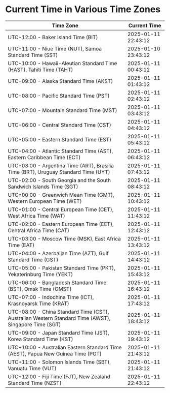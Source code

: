 # Current Time in Various Time Zones

| Time Zone | Current Time |
|-----------|--------------|
| UTC-12:00 - Baker Island Time (BIT) | 2025-01-11 22:43:12 |
| UTC-11:00 - Niue Time (NUT), Samoa Standard Time (SST) | 2025-01-10 23:43:12 |
| UTC-10:00 - Hawaii-Aleutian Standard Time (HAST), Tahiti Time (TAHT) | 2025-01-11 00:43:12 |
| UTC-09:00 - Alaska Standard Time (AKST) | 2025-01-11 01:43:12 |
| UTC-08:00 - Pacific Standard Time (PST) | 2025-01-11 02:43:12 |
| UTC-07:00 - Mountain Standard Time (MST) | 2025-01-11 03:43:12 |
| UTC-06:00 - Central Standard Time (CST) | 2025-01-11 04:43:12 |
| UTC-05:00 - Eastern Standard Time (EST) | 2025-01-11 05:43:12 |
| UTC-04:00 - Atlantic Standard Time (AST), Eastern Caribbean Time (ECT) | 2025-01-11 06:43:12 |
| UTC-03:00 - Argentina Time (ART), Brasília Time (BRT), Uruguay Standard Time (UYT) | 2025-01-11 07:43:12 |
| UTC-02:00 - South Georgia and the South Sandwich Islands Time (SGT) | 2025-01-11 08:43:12 |
| UTC±00:00 - Greenwich Mean Time (GMT), Western European Time (WET) | 2025-01-11 10:43:12 |
| UTC+01:00 - Central European Time (CET), West Africa Time (WAT) | 2025-01-11 11:43:12 |
| UTC+02:00 - Eastern European Time (EET), Central Africa Time (CAT) | 2025-01-11 12:43:12 |
| UTC+03:00 - Moscow Time (MSK), East Africa Time (EAT) | 2025-01-11 13:43:12 |
| UTC+04:00 - Azerbaijan Time (AZT), Gulf Standard Time (GST) | 2025-01-11 14:43:12 |
| UTC+05:00 - Pakistan Standard Time (PKT), Yekaterinburg Time (YEKT) | 2025-01-11 15:43:12 |
| UTC+06:00 - Bangladesh Standard Time (BST), Omsk Time (OMST) | 2025-01-11 16:43:12 |
| UTC+07:00 - Indochina Time (ICT), Krasnoyarsk Time (KRAT) | 2025-01-11 17:43:12 |
| UTC+08:00 - China Standard Time (CST), Australian Western Standard Time (AWST), Singapore Time (SGT) | 2025-01-11 18:43:12 |
| UTC+09:00 - Japan Standard Time (JST), Korea Standard Time (KST) | 2025-01-11 19:43:12 |
| UTC+10:00 - Australian Eastern Standard Time (AEST), Papua New Guinea Time (PGT) | 2025-01-11 21:43:12 |
| UTC+11:00 - Solomon Islands Time (SBT), Vanuatu Time (VUT) | 2025-01-11 21:43:12 |
| UTC+12:00 - Fiji Time (FJT), New Zealand Standard Time (NZST) | 2025-01-11 22:43:12 |
